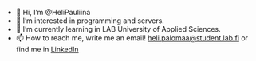 - 👋 Hi, I’m @HeliPauliina
- 👀 I’m interested in programming and servers.
- 🌱 I’m currently learning in LAB University of Applied Sciences. 
- 📫 How to reach me, write me an email!  heli.palomaa@student.lab.fi or find me in <a href ="https://www.linkedin.com/in/heli-palomaa/">LinkedIn</a>

<!---
HeliPauliina/HeliPauliina is a ✨ special ✨ repository because its `README.md` (this file) appears on your GitHub profile.
You can click the Preview link to take a look at your changes.
--->
